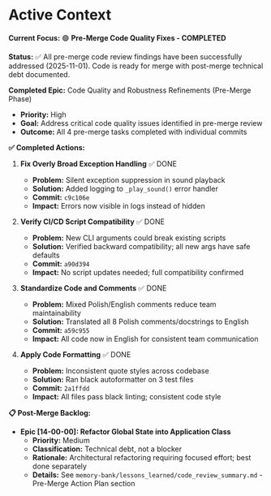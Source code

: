 # Active Context

**Current Focus:** 🟢 **Pre-Merge Code Quality Fixes - COMPLETED**

**Status:** ✅ All pre-merge code review findings have been successfully addressed (2025-11-01). Code is ready for merge with post-merge technical debt documented.

**Completed Epic:** Code Quality and Robustness Refinements (Pre-Merge Phase)

- **Priority:** High
- **Goal:** Address critical code quality issues identified in pre-merge review
- **Outcome:** All 4 pre-merge tasks completed with individual commits

**✅ Completed Actions:**

1.  **Fix Overly Broad Exception Handling** ✅ DONE
    -   **Problem:** Silent exception suppression in sound playback
    -   **Solution:** Added logging to `_play_sound()` error handler
    -   **Commit:** `c9c106e`
    -   **Impact:** Errors now visible in logs instead of hidden

2.  **Verify CI/CD Script Compatibility** ✅ DONE
    -   **Problem:** New CLI arguments could break existing scripts
    -   **Solution:** Verified backward compatibility; all new args have safe defaults
    -   **Commit:** `a90d394`
    -   **Impact:** No script updates needed; full compatibility confirmed

3.  **Standardize Code and Comments** ✅ DONE
    -   **Problem:** Mixed Polish/English comments reduce team maintainability
    -   **Solution:** Translated all 8 Polish comments/docstrings to English
    -   **Commit:** `a59c955`
    -   **Impact:** All code now in English for consistent team communication

4.  **Apply Code Formatting** ✅ DONE
    -   **Problem:** Inconsistent quote styles across codebase
    -   **Solution:** Ran black autoformatter on 3 test files
    -   **Commit:** `2a1ffdd`
    -   **Impact:** All files pass black linting; consistent code style

**📋 Post-Merge Backlog:**

- **Epic [14-00-00]: Refactor Global State into Application Class**
  - **Priority:** Medium
  - **Classification:** Technical debt, not a blocker
  - **Rationale:** Architectural refactoring requiring focused effort; best done separately
  - **Details:** See `memory-bank/lessons_learned/code_review_summary.md` - Pre-Merge Action Plan section
